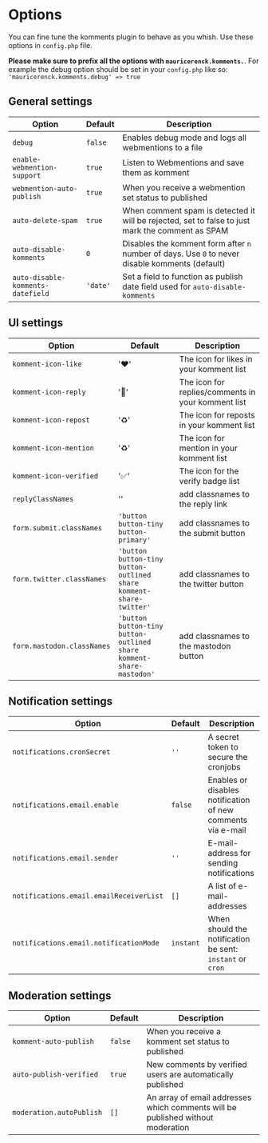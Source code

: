# Options

You can fine tune the komments plugin to behave as you whish. Use these options in `config.php` file.

**Please make sure to prefix all the options with `mauricerenck.komments.`**. For example the debug option should be set in your `config.php` like so: `'mauricerenck.komments.debug' => true`


## General settings

| Option                            | Default  | Description                                                                                      |
| --------------------------------- | -------- | ------------------------------------------------------------------------------------------------ |
| `debug`                           | `false`  | Enables debug mode and logs all webmentions to a file                                            |
| `enable-webmention-support`       | `true`   | Listen to Webmentions and save them as komment                                                   |
| `webmention-auto-publish`         | `true`   | When you receive a webmention set status to published                                            |
| `auto-delete-spam`                | `true`   | When comment spam is detected it will be rejected, set to false to just mark the comment as SPAM |
| `auto-disable-komments`           | `0`      | Disables the komment form after `n` number of days. Use `0` to never disable komments (default)  |
| `auto-disable-komments-datefield` | `'date'` | Set a field to function as publish date field used for `auto-disable-komments`                   |

## UI settings

| Option                     | Default                                                             | Description                                        |
| -------------------------- | ------------------------------------------------------------------- | -------------------------------------------------- |
| `komment-icon-like`        | '❤️'                                                                 | The icon for likes in your komment list            |
| `komment-icon-reply`       | '💬'                                                                 | The icon for replies/comments in your komment list |
| `komment-icon-repost`      | '♻️'                                                                 | The icon for reposts in your komment list          |
| `komment-icon-mention`     | '♻️'                                                                 | The icon for mention in your komment list          |
| `komment-icon-verified`    | '✅'                                                                 | The icon for the verify badge list                 |
| `replyClassNames`          | ''                                                                  | add classnames to the reply link                   |
| `form.submit.classNames`   | `'button button-tiny button-primary'`                               | add classnames to the submit button                |
| `form.twitter.classNames`  | `'button button-tiny button-outlined share komment-share-twitter'`  | add classnames to the twitter button               |
| `form.mastodon.classNames` | `'button button-tiny button-outlined share komment-share-mastodon'` | add classnames to the mastodon button              |

## Notification settings

| Option                                  | Default   | Description                                                 |
| --------------------------------------- | --------- | ----------------------------------------------------------- |
| `notifications.cronSecret`              | `''`      | A secret token to secure the cronjobs                       |
| `notifications.email.enable`            | `false`   | Enables or disables notification of new comments via e-mail |
| `notifications.email.sender`            | `''`      | E-mail-address for sending notifications                    |
| `notifications.email.emailReceiverList` | `[]`      | A  list of e-mail-addresses                                 |
| `notifications.email.notificationMode`  | `instant` | When should the notification be sent: `instant` or `cron`   |


## Moderation settings

| Option                                  | Default   | Description                                                 |
| --------------------------------------- | --------- | ----------------------------------------------------------- |
| `komment-auto-publish`            | `false`  | When you receive a komment set status to published                                               |
| `auto-publish-verified`           | `true`   | New comments by verified users are automatically published                                       |
| `moderation.autoPublish`          | `[]`   | An array of email addresses which comments will be published without moderation                  |
